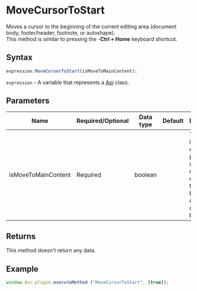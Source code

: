 # MoveCursorToStart

Moves a cursor to the beginning of the current editing area (document body, footer/header, footnote, or autoshape).\
This method is similar to pressing the -**Ctrl + Home** keyboard shortcut.

## Syntax

```javascript
expression.MoveCursorToStart(isMoveToMainContent);
```

`expression` - A variable that represents a [Api](../Api.md) class.

## Parameters

| **Name** | **Required/Optional** | **Data type** | **Default** | **Description** |
| ------------- | ------------- | ------------- | ------------- | ------------- |
| isMoveToMainContent | Required | boolean |  | This flag ignores the current position and always moves a cursor to the beginning of the document body. |

## Returns

This method doesn't return any data.

## Example

```javascript
window.Asc.plugin.executeMethod ("MoveCursorToStart", [true]);
```
